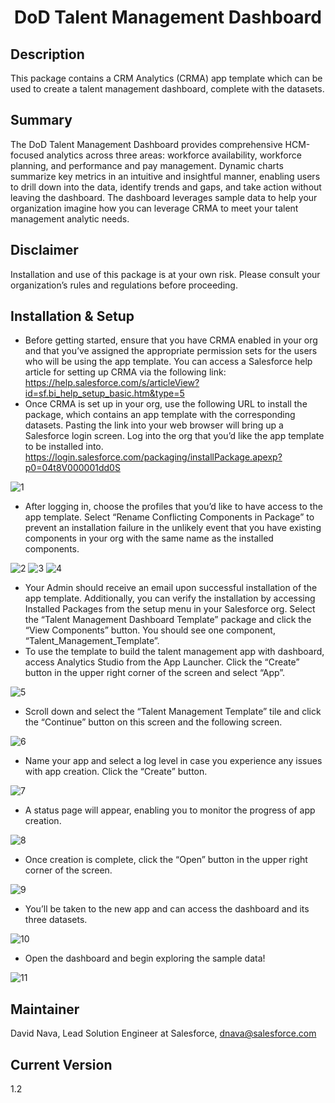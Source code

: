 <h1 align="center"> DoD Talent Management Dashboard </h1>

## Description
This package contains a CRM Analytics (CRMA) app template which can be used to create a talent management dashboard, complete with the datasets.

## Summary
The DoD Talent Management Dashboard provides comprehensive HCM-focused analytics across three areas: workforce availability, workforce planning, and performance and pay management. Dynamic charts summarize key metrics in an intuitive and insightful manner, enabling users to drill down into the data, identify trends and gaps, and take action without leaving the dashboard. The dashboard leverages sample data to help your organization imagine how you can leverage CRMA to meet your talent management analytic needs. 

## Disclaimer
Installation and use of this package is at your own risk. Please consult your organization’s rules and regulations before proceeding.

## Installation & Setup
- Before getting started, ensure that you have CRMA enabled in your org and that you’ve assigned the appropriate permission sets for the users who will be using the app template. You can access a Salesforce help article for setting up CRMA via the following link: https://help.salesforce.com/s/articleView?id=sf.bi_help_setup_basic.htm&type=5 
- Once CRMA is set up in your org, use the following URL to install the package, which contains an app template with the corresponding datasets. Pasting the link into your web browser will bring up a Salesforce login screen. Log into the org that you’d like the app template to be installed into.
https://login.salesforce.com/packaging/installPackage.apexp?p0=04t8V000001dd0S 

![1](/images/1.png)
- After logging in, choose the profiles that you’d like to have access to the app template. Select “Rename Conflicting Components in Package” to prevent an installation failure in the unlikely event that you have existing components in your org with the same name as the installed components.

![2](/images/2.png)
![3](/images/3.png)
![4](/images/4.png)
- Your Admin should receive an email upon successful installation of the app template. Additionally, you can verify the installation by accessing Installed Packages from the setup menu in your Salesforce org. Select the “Talent Management Dashboard Template” package and click the “View Components” button. You should see one component, “Talent_Management_Template”.
- To use the template to build the talent management app with dashboard, access Analytics Studio from the App Launcher. Click the “Create” button in the upper right corner of the screen and select “App”. 

![5](/images/5.png)
- Scroll down and select the “Talent Management Template” tile and click the “Continue” button on this screen and the following screen. 

![6](/images/6.png)
- Name your app and select a log level in case you experience any issues with app creation. Click the “Create” button. 

![7](/images/7.png)
- A status page will appear, enabling you to monitor the progress of app creation.

![8](/images/8.png)
- Once creation is complete, click the “Open” button in the upper right corner of the screen.

![9](/images/9.png)
- You’ll be taken to the new app and can access the dashboard and its three datasets.

![10](/images/10.png)
- Open the dashboard and begin exploring the sample data!

![11](/images/11.png)

## Maintainer
David Nava, Lead Solution Engineer at Salesforce, dnava@salesforce.com

## Current Version
1.2
